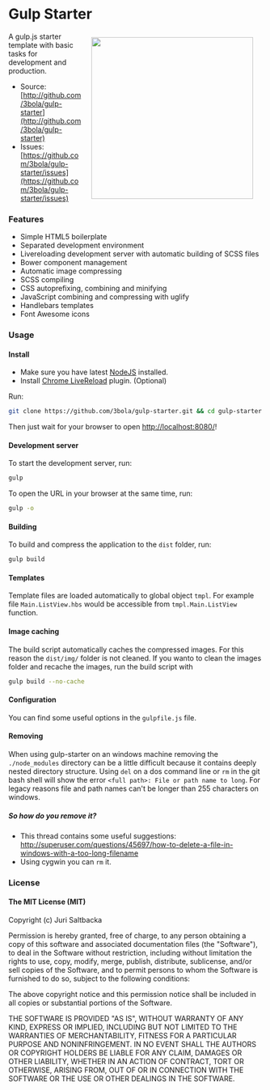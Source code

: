 # Gulp Starter

<img align="right" src="https://raw.github.com/3bola/gulp-starter/master/app/img/pipboy.jpg" hspace="20" vspace="10" width="320">

A gulp.js starter template with basic tasks for development and production.

* Source: [http://github.com/3bola/gulp-starter](http://github.com/3bola/gulp-starter)
* Issues: [https://github.com/3bola/gulp-starter/issues](https://github.com/3bola/gulp-starter/issues)

### Features

* Simple HTML5 boilerplate
* Separated development environment
* Livereloading development server with automatic building of SCSS files
* Bower component management
* Automatic image compressing
* SCSS compiling
* CSS autoprefixing, combining and minifying
* JavaScript combining and compressing with uglify
* Handlebars templates
* Font Awesome icons

### Usage

#### Install

* Make sure you have latest [NodeJS](http://nodejs.org/) installed.
* Install [Chrome LiveReload](https://chrome.google.com/webstore/detail/livereload/jnihajbhpnppcggbcgedagnkighmdlei?hl=en) plugin. (Optional)

Run:
```sh
git clone https://github.com/3bola/gulp-starter.git && cd gulp-starter && npm install
```

Then just wait for your browser to open [http://localhost:8080/](http://localhost:8080/)!

#### Development server

To start the development server, run:
```sh
gulp
```

To open the URL in your browser at the same time, run:
```sh
gulp -o
```

#### Building

To build and compress the application to the `dist` folder, run:
```sh
gulp build
```

#### Templates

Template files are loaded automatically to global object `tmpl`.
For example file `Main.ListView.hbs` would be accessible from `tmpl.Main.ListView` function.

#### Image caching

The build script automatically caches the compressed images. For this reason the `dist/img/` folder is not cleaned. If you wanto to clean the images folder and recache the images, run the build script with
```sh
gulp build --no-cache
```

#### Configuration

You can find some useful options in the `gulpfile.js` file.

#### Removing

When using gulp-starter on an windows machine removing the `./node_modules` directory can be a little difficult because it contains deeply nested directory structure. Using `del` on a dos command line or `rm` in the git bash shell will show the error `<full path>: File or path name to long`. For legacy reasons file and path names can't be longer than 255 characters on windows.

##### So how do you remove it?

 - This thread contains some useful suggestions: http://superuser.com/questions/45697/how-to-delete-a-file-in-windows-with-a-too-long-filename
 - Using cygwin you can `rm` it.

### License

#### The MIT License (MIT)

Copyright (c) Juri Saltbacka

Permission is hereby granted, free of charge, to any person obtaining a copy of
this software and associated documentation files (the "Software"), to deal in
the Software without restriction, including without limitation the rights to
use, copy, modify, merge, publish, distribute, sublicense, and/or sell copies
of the Software, and to permit persons to whom the Software is furnished to do
so, subject to the following conditions:

The above copyright notice and this permission notice shall be included in all
copies or substantial portions of the Software.

THE SOFTWARE IS PROVIDED "AS IS", WITHOUT WARRANTY OF ANY KIND, EXPRESS OR
IMPLIED, INCLUDING BUT NOT LIMITED TO THE WARRANTIES OF MERCHANTABILITY,
FITNESS FOR A PARTICULAR PURPOSE AND NONINFRINGEMENT. IN NO EVENT SHALL THE
AUTHORS OR COPYRIGHT HOLDERS BE LIABLE FOR ANY CLAIM, DAMAGES OR OTHER
LIABILITY, WHETHER IN AN ACTION OF CONTRACT, TORT OR OTHERWISE, ARISING FROM,
OUT OF OR IN CONNECTION WITH THE SOFTWARE OR THE USE OR OTHER DEALINGS IN THE
SOFTWARE.
